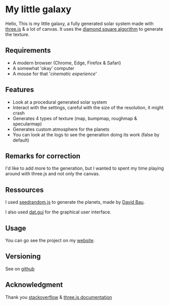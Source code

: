 # My little galaxy  
Hello,
This is my little galaxy, a fully generated solar system made with [three.js](https://threejs.org/) & a lot of canvas. It uses the [diamond square algorithm](https://en.wikipedia.org/wiki/Diamond-square_algorithm) to generate the texture.

## Requirements
* A modern browser (Chrome, Edge, Firefox & Safari)
* A somewhat 'okay' computer 
* A mouse for that '_cinematic experience_'

## Features
* Look at a procedural generated solar system
* Interact with the settings, careful with the size of the resolution, it might crash
* Generates 4 types of texture (map, bumpmap, roughmap & specularmap)
* Generates custom atmosphere for the planets
* You can look at the logs to see the generation doing its work (false by default)

## Remarks for correction
I'd like to add more to the generation, but I wanted to spent my time playing around with three.js and not only the canvas.

## Ressources
I used [seedrandom.js](https://www.npmjs.com/package/seedrandom) to generate the planets, made by [David Bau](http://davidbau.com).

I also used [dat.gui](https://github.com/dataarts/dat.gui) for the graphical user interface.

## Usage
You can go see the project on my [website](https://thomaslacroix.fr/procedural_planets).

## Versioning
See on [github](https://github.com/majejam/webgl-hw/)

## Acknowledgment
Thank you [stackoverflow](https://stackoverflow.com/) & [three.js documentation](https://threejs.org/docs/)



